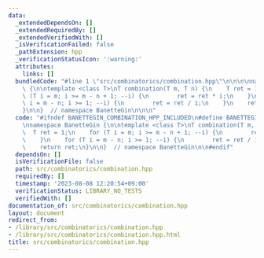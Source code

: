 ```yaml
---
data:
  _extendedDependsOn: []
  _extendedRequiredBy: []
  _extendedVerifiedWith: []
  _isVerificationFailed: false
  _pathExtension: hpp
  _verificationStatusIcon: ':warning:'
  attributes:
    links: []
  bundledCode: "#line 1 \"src/combinatorics/combination.hpp\"\n\n\n\nnamespace BanetteGin\
    \ {\n\ntemplate <class T>\nT combination(T m, T n) {\n    T ret = 1;\n    for\
    \ (T i = m; i >= m - n + 1; --i) {\n        ret = ret * i;\n    }\n    for (T\
    \ i = m - n; i >= 1; --i) {\n        ret = ret / i;\n    }\n    return ret;\n\
    }\n\n}  // namespace BanetteGin\n\n\n"
  code: "#ifndef BANETTEGIN_COMBINATION_HPP_INCLUDED\n#define BANETTEGIN_COMBINATION_HPP_INCLUDED\n\
    \nnamespace BanetteGin {\n\ntemplate <class T>\nT combination(T m, T n) {\n  \
    \  T ret = 1;\n    for (T i = m; i >= m - n + 1; --i) {\n        ret = ret * i;\n\
    \    }\n    for (T i = m - n; i >= 1; --i) {\n        ret = ret / i;\n    }\n\
    \    return ret;\n}\n\n}  // namespace BanetteGin\n\n#endif"
  dependsOn: []
  isVerificationFile: false
  path: src/combinatorics/combination.hpp
  requiredBy: []
  timestamp: '2023-08-08 12:20:54+09:00'
  verificationStatus: LIBRARY_NO_TESTS
  verifiedWith: []
documentation_of: src/combinatorics/combination.hpp
layout: document
redirect_from:
- /library/src/combinatorics/combination.hpp
- /library/src/combinatorics/combination.hpp.html
title: src/combinatorics/combination.hpp
---
```

